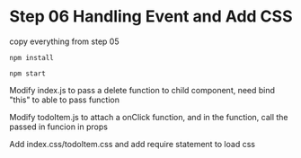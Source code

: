 # Step 06 Handling Event and Add CSS

copy everything from step 05

`npm install`

`npm start`

Modify index.js to pass a delete function to child component, need bind "this" to able to pass function

Modify todoItem.js to attach a onClick function, and in the function, call the passed in funcion in props

Add index.css/todoItem.css and add require statement to load css
